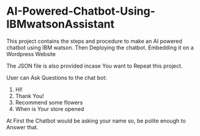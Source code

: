 # AI-Powered-Chatbot-Using-IBMwatsonAssistant
This project contains the steps and procedure to make an AI powered chatbot using IBM watson. Then Deploying the chatbot. Embedding it on a Wordpress Website

The JSON file is also provided incase You want to Repeat this project.

User can Ask Questions to the chat bot:
1) HI!
2) Thank You!
3) Recommend some flowers
4) When is Your store opened

At First the Chatbot would be asking your name so, be polite enough to Answer that.
